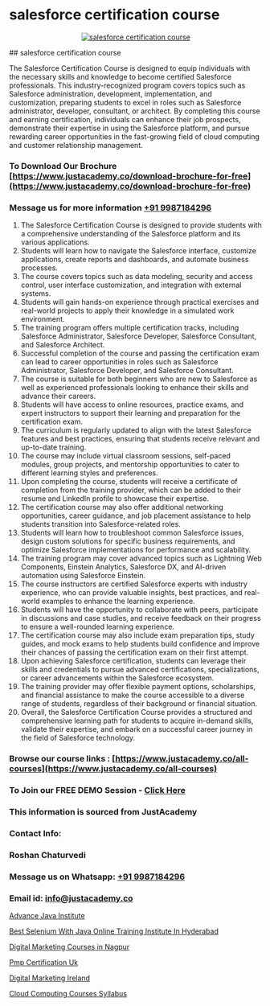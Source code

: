# salesforce certification course

<p align="center">
  <a href="https://justacademy.co/course-detail/salesforce-training">
    <img src="https://justacademy.co/storage2/course_image/1709973792_course_image.webp" alt="salesforce certification course">
  </a>
</p>
## salesforce certification course

The Salesforce Certification Course is designed to equip individuals with the necessary skills and knowledge to become certified Salesforce professionals. This industry-recognized program covers topics such as Salesforce administration, development, implementation, and customization, preparing students to excel in roles such as Salesforce administrator, developer, consultant, or architect. By completing this course and earning certification, individuals can enhance their job prospects, demonstrate their expertise in using the Salesforce platform, and pursue rewarding career opportunities in the fast-growing field of cloud computing and customer relationship management.
### To Download Our Brochure [https://www.justacademy.co/download-brochure-for-free](https://www.justacademy.co/download-brochure-for-free)
### Message us for more information [+91 9987184296](https://api.whatsapp.com/send?phone=919987184296)
1) The Salesforce Certification Course is designed to provide students with a comprehensive understanding of the Salesforce platform and its various applications.
2) Students will learn how to navigate the Salesforce interface, customize applications, create reports and dashboards, and automate business processes.
3) The course covers topics such as data modeling, security and access control, user interface customization, and integration with external systems.
4) Students will gain hands-on experience through practical exercises and real-world projects to apply their knowledge in a simulated work environment.
5) The training program offers multiple certification tracks, including Salesforce Administrator, Salesforce Developer, Salesforce Consultant, and Salesforce Architect.
6) Successful completion of the course and passing the certification exam can lead to career opportunities in roles such as Salesforce Administrator, Salesforce Developer, and Salesforce Consultant.
7) The course is suitable for both beginners who are new to Salesforce as well as experienced professionals looking to enhance their skills and advance their careers.
8) Students will have access to online resources, practice exams, and expert instructors to support their learning and preparation for the certification exam.
9) The curriculum is regularly updated to align with the latest Salesforce features and best practices, ensuring that students receive relevant and up-to-date training.
10) The course may include virtual classroom sessions, self-paced modules, group projects, and mentorship opportunities to cater to different learning styles and preferences.
11) Upon completing the course, students will receive a certificate of completion from the training provider, which can be added to their resume and LinkedIn profile to showcase their expertise.
12) The certification course may also offer additional networking opportunities, career guidance, and job placement assistance to help students transition into Salesforce-related roles.
13) Students will learn how to troubleshoot common Salesforce issues, design custom solutions for specific business requirements, and optimize Salesforce implementations for performance and scalability.
14) The training program may cover advanced topics such as Lightning Web Components, Einstein Analytics, Salesforce DX, and AI-driven automation using Salesforce Einstein.
15) The course instructors are certified Salesforce experts with industry experience, who can provide valuable insights, best practices, and real-world examples to enhance the learning experience.
16) Students will have the opportunity to collaborate with peers, participate in discussions and case studies, and receive feedback on their progress to ensure a well-rounded learning experience.
17) The certification course may also include exam preparation tips, study guides, and mock exams to help students build confidence and improve their chances of passing the certification exam on their first attempt.
18) Upon achieving Salesforce certification, students can leverage their skills and credentials to pursue advanced certifications, specializations, or career advancements within the Salesforce ecosystem.
19) The training provider may offer flexible payment options, scholarships, and financial assistance to make the course accessible to a diverse range of students, regardless of their background or financial situation.
20) Overall, the Salesforce Certification Course provides a structured and comprehensive learning path for students to acquire in-demand skills, validate their expertise, and embark on a successful career journey in the field of Salesforce technology.

### Browse our course links : [https://www.justacademy.co/all-courses](https://www.justacademy.co/all-courses) 
### To Join our FREE DEMO Session - [Click Here](https://www.justacademy.co/register-for-course-demo)


### This information is sourced from JustAcademy
### Contact Info:
### Roshan Chaturvedi
### Message us on Whatsapp: [+91 9987184296](https://api.whatsapp.com/send?phone=919987184296)
### Email id: [info@justacademy.co](mailto:info@justacademy.co)
                
[Advance Java Institute](https://www.linkedin.com/pulse/advance-java-institute-justacademy-coimbatore-rmcse?trackingId=D8dhHVu4jTVpNb%2ByWAKRwg%3D%3D&lipi=urn%3Ali%3Apage%3Ad_flagship3_company_admin%3BQ21fTVlsQ6eRatiOukp9mA%3D%3D)

[Best Selenium With Java Online Training Institute In Hyderabad](https://www.linkedin.com/pulse/best-selenium-java-online-training-institute-hyderabad-amsgf?trackingId=6YTxjCK%2FCwGzoEP4zuOVxQ%3D%3D&lipi=urn%3Ali%3Apage%3Ad_flagship3_company_admin%3BonfNNyQQRXKvud4lFfnrRQ%3D%3D)

[Digital Marketing Courses in Nagpur](https://medium.com/@kamblerajas684/digital-marketing-courses-in-nagpur-29e05b339361)

[Pmp Certification Uk](https://medium.com/@roneet705/pmp-certification-uk-49610c28a178)

[Digital Marketing Ireland](https://justacademyin.github.io/justacademy/digital-marketing-ireland)

[Cloud Computing Courses Syllabus](https://justacademyin.github.io/justacademy/cloud-computing-courses-syllabus)

